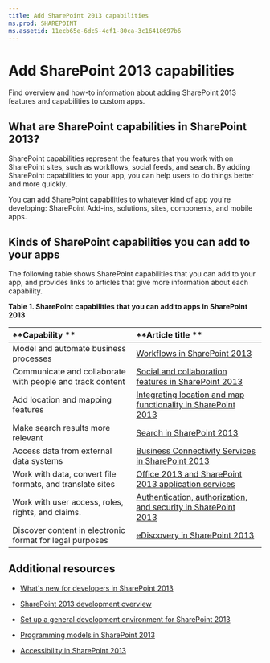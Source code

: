 ```yaml
---
title: Add SharePoint 2013 capabilities
ms.prod: SHAREPOINT
ms.assetid: 11ecb65e-6dc5-4cf1-80ca-3c16418697b6
---
```



# Add SharePoint 2013 capabilities
Find overview and how-to information about adding SharePoint 2013 features and capabilities to custom apps.
## What are SharePoint capabilities in SharePoint 2013?
<a name="bkmk_whatIs"> </a>

SharePoint capabilities represent the features that you work with on SharePoint sites, such as workflows, social feeds, and search. By adding SharePoint capabilities to your app, you can help users to do things better and more quickly.
  
    
    
You can add SharePoint capabilities to whatever kind of app you're developing: SharePoint Add-ins, solutions, sites, components, and mobile apps.
  
    
    

## Kinds of SharePoint capabilities you can add to your apps
<a name="bkmk_inThisSection"> </a>

The following table shows SharePoint capabilities that you can add to your app, and provides links to articles that give more information about each capability.
  
    
    

**Table 1. SharePoint capabilities that you can add to apps in SharePoint 2013**


|**Capability **|**Article title **|
|:-----|:-----|
|Model and automate business processes  <br/> | [Workflows in SharePoint 2013](workflows-in-sharepoint-2013.md) <br/> |
|Communicate and collaborate with people and track content  <br/> | [Social and collaboration features in SharePoint 2013](social-and-collaboration-features-in-sharepoint-2013.md) <br/> |
|Add location and mapping features  <br/> | [Integrating location and map functionality in SharePoint 2013](integrating-location-and-map-functionality-in-sharepoint-2013.md) <br/> |
|Make search results more relevant  <br/> | [Search in SharePoint 2013](search-in-sharepoint-2013.md) <br/> |
|Access data from external data systems  <br/> | [Business Connectivity Services in SharePoint 2013](business-connectivity-services-in-sharepoint-2013.md) <br/> |
|Work with data, convert file formats, and translate sites  <br/> | [Office 2013 and SharePoint 2013 application services](office-2013-and-sharepoint-2013-application-services.md) <br/> |
|Work with user access, roles, rights, and claims.  <br/> | [Authentication, authorization, and security in SharePoint 2013](authentication-authorization-and-security-in-sharepoint-2013.md) <br/> |
|Discover content in electronic format for legal purposes  <br/> | [eDiscovery in SharePoint 2013](ediscovery-in-sharepoint-2013.md) <br/> |
   

## Additional resources
<a name="bk_addresources"> </a>


-  [What's new for developers in SharePoint 2013](what’s-new-for-developers-in-sharepoint-2013.md)
    
  
-  [SharePoint 2013 development overview](sharepoint-2013-development-overview.md)
    
  
-  [Set up a general development environment for SharePoint 2013](set-up-a-general-development-environment-for-sharepoint-2013.md)
    
  
-  [Programming models in SharePoint 2013](programming-models-in-sharepoint-2013.md)
    
  
-  [Accessibility in SharePoint 2013](accessibility-in-sharepoint-2013.md)
    
  

  
    
    

